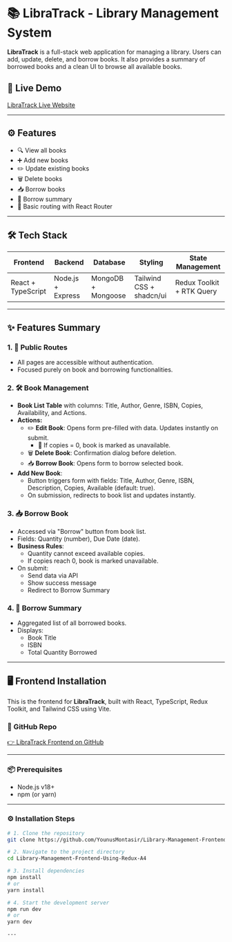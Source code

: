 # 📚 LibraTrack - Library Management System

**LibraTrack** is a full-stack web application for managing a library. Users can add, update, delete, and borrow books. It also provides a summary of borrowed books and a clean UI to browse all available books.

## 🔗 Live Demo

[LibraTrack Live Website](https://library-management-system-using-red.vercel.app/) 

---

## ⚙️ Features

- 🔍 View all books
- ➕ Add new books
- ✏️ Update existing books
- 🗑️ Delete books
- 📥 Borrow books
- 📄 Borrow summary
- 🔐 Basic routing with React Router

---

## 🛠️ Tech Stack

| Frontend       | Backend        | Database    | Styling       | State Management        |
| -------------- | -------------- | ----------- | ------------- | ----------------------- |
| React + TypeScript | Node.js + Express | MongoDB + Mongoose | Tailwind CSS + shadcn/ui | Redux Toolkit + RTK Query |

---

## ✨ Features Summary

### 1. 🚀 Public Routes
- All pages are accessible without authentication.
- Focused purely on book and borrowing functionalities.

### 2. 🛠️ Book Management
- **Book List Table** with columns: Title, Author, Genre, ISBN, Copies, Availability, and Actions.
- **Actions:**
  - ✏️ **Edit Book**: Opens form pre-filled with data. Updates instantly on submit.
    - 🔄 If copies = 0, book is marked as unavailable.
  - 🗑️ **Delete Book**: Confirmation dialog before deletion.
  - 📥 **Borrow Book**: Opens form to borrow selected book.
- **Add New Book**:
  - Button triggers form with fields: Title, Author, Genre, ISBN, Description, Copies, Available (default: true).
  - On submission, redirects to book list and updates instantly.

### 3. 📥 Borrow Book
- Accessed via "Borrow" button from book list.
- Fields: Quantity (number), Due Date (date).
- **Business Rules**:
  - Quantity cannot exceed available copies.
  - If copies reach 0, book is marked unavailable.
- On submit:
  - Send data via API
  - Show success message
  - Redirect to Borrow Summary

### 4. 📄 Borrow Summary
- Aggregated list of all borrowed books.
- Displays:
  - Book Title
  - ISBN
  - Total Quantity Borrowed

---

## 🖥️ Frontend Installation

This is the frontend for **LibraTrack**, built with React, TypeScript, Redux Toolkit, and Tailwind CSS using Vite.

### 🔗 GitHub Repo

[👉 LibraTrack Frontend on GitHub](https://github.com/YounusMontasir/Library-Management-Frontend-Using-Redux-A4)

---

### 📦 Prerequisites

- Node.js v18+
- npm (or yarn)

---

### ⚙️ Installation Steps

```bash
# 1. Clone the repository
git clone https://github.com/YounusMontasir/Library-Management-Frontend-Using-Redux-A4.git

# 2. Navigate to the project directory
cd Library-Management-Frontend-Using-Redux-A4

# 3. Install dependencies
npm install
# or
yarn install

# 4. Start the development server
npm run dev
# or
yarn dev

---